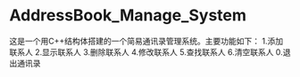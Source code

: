 # AddressBook_Manage_System
这是一个用C++结构体搭建的一个简易通讯录管理系统。主要功能如下：
  1.添加联系人
  2.显示联系人
  3.删除联系人
  4.修改联系人
  5.查找联系人
  6.清空联系人
  0.退出通讯录

